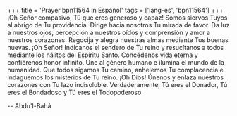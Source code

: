 +++
title = 'Prayer bpn11564 in Español'
tags = ['lang-es', 'bpn11564']
+++
¡Oh Señor compasivo, Tú que eres generoso y capaz! Somos siervos Tuyos al abrigo de Tu providencia. Dirige hacia nosotros Tu mirada de favor. Da luz a nuestros ojos, percepción a nuestros oídos y comprensión y amor a nuestros corazones. Regocija y alegra nuestras almas mediante Tus buenas nuevas. ¡Oh Señor! Indícanos el sendero de Tu reino y resucítanos a todos mediante los hálitos del Espíritu Santo. Concédenos vida eterna y confiérenos honor infinito. Une al género humano e ilumina el mundo de la humanidad. Que todos sigamos Tu camino, anhelemos Tu complacencia e indaguemos los misterios de Tu reino. ¡Oh Dios! Únenos y enlaza nuestros corazones con Tu lazo indisoluble.
Verdaderamente, Tú eres el Donador, Tú eres el Bondadoso y Tú eres el Todopoderoso.

-- Abdu'l-Bahá
